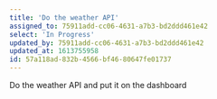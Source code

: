 ```yaml
---
title: 'Do the weather API'
assigned_to: 75911add-cc06-4631-a7b3-bd2ddd461e42
select: 'In Progress'
updated_by: 75911add-cc06-4631-a7b3-bd2ddd461e42
updated_at: 1613755958
id: 57a118ad-832b-4566-bf46-80647fe01737
---
```

Do the weather API and put it on the dashboard